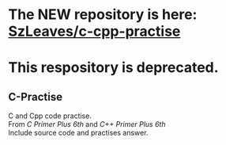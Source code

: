 # The NEW repository is here: [SzLeaves/c-cpp-practise](https://github.com/SzLeaves/c-cpp-practise/)
# This respository is deprecated.

## C-Practise
C and Cpp code practise.  
From *C Primer Plus 6th* and *C++ Primer Plus 6th*  
Include source code and practises answer.
